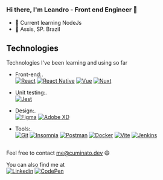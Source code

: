 ### Hi there, I'm Leandro - Front end Engineer 👋


- 🌱 Current learning NodeJs
- 📍 Assis, SP. Brazil

## Technologies
Technologies I've been learning and using so far 

- Front-end:. <br />
 [![React](https://img.shields.io/badge/React-2db1d3?style=flat-square&logo=React&logoColor=white)](#)
 [![React Native](https://img.shields.io/badge/React_Native-2db1d3?style=flat-square&logo=React&logoColor=white)](#)
 [![Vue](https://img.shields.io/badge/Vue-3eaf7c?style=flat-square&logo=vuedotjs&logoColor=white)](#)
 [![Nuxt](https://img.shields.io/badge/Nuxt-00bb87?style=flat-square&logo=nuxtdotjs&logoColor=white)](#)
 
 - Unit testing:. <br />
 [![Jest](https://img.shields.io/badge/Jest-d70c15?style=flat-square&logo=jest&logoColor=white)](#)

- Design:. <br />
 [![Figma](https://img.shields.io/badge/Figma-9a54f2?style=flat-square&logo=Figma&logoColor=white)](#)
 [![Adobe XD](https://img.shields.io/badge/AdobeXD-430134?style=flat-square&logo=adobexd&logoColor=white)](#)
 
- Tools:. <br />
 [![Git](https://img.shields.io/badge/Git-F05032?style=flat-square&logo=git&logoColor=white)](#)
 [![Insomnia](https://img.shields.io/badge/Insominia-5445b4?style=flat-square&logo=insomnia&logoColor=white)](#)
 [![Postman](https://img.shields.io/badge/Postman-f06632?style=flat-square&logo=postman&logoColor=white)](#)
 [![Docker](https://img.shields.io/badge/Docker-0084ad?style=flat-square&logo=docker&logoColor=white)](#)
 [![Vite](https://img.shields.io/badge/Vite-bb2eee?style=flat-square&logo=vite&logoColor=white)](#)
 [![Jenkins](https://img.shields.io/badge/Jenkins-f20036?style=flat-square&logo=jenkins&logoColor=white)](#)

##
Feel free to contact me@cuminato.dev 😄 <br  />

You can also find me at <br  />
[![Linkedin](https://img.shields.io/badge/LinkedIn-0077B5?style=flat-square&logo=linkedin&logoColor=white)](https://www.linkedin.com/in/leandrocuminato)
[![CodePen](https://img.shields.io/badge/CodePen-1e1e26?style=flat-square&logo=codepen&logoColor=white)](https://codepen.io/theNewt)

